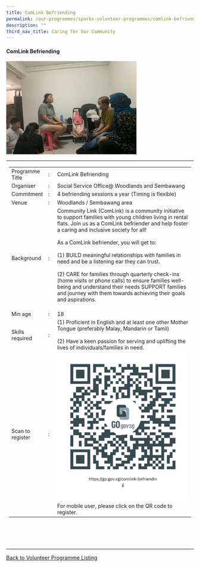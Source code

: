```yaml
---
title: ComLink Befriending
permalink: /our-programmes/sparks-volunteer-programmes/comlink-befriending/
description: ""
third_nav_title: Caring for Our Community
---
```

#### ComLink Befriending

<img style="width:350px;height:250px;" src="images/SPARKS@Bukit%20Canberra/comlink%20befriending.jpg">
<table width="100%" border="0">
	<tbody><tr>
				<td width="60%">
			<table width="100%" border="0">
				<tbody><tr>
					<td width="20%">
						Programme Title
					</td>
					<td width="5%">
						:
					</td>
					<td>
						ComLink Befriending
					</td>
				</tr>
					<tr><td width="20%">
						Organiser
					</td>
					<td width="5%">
						:
					</td>
					<td>
						Social Service Office@ Woodlands and Sembawang
					</td>
				</tr>
				<tr>
					<td width="20%">
						Commitment
					</td>
					<td width="5%">
						:
					</td>
					<td width="75%">
					4 befriending sessions a year (Timing is flexible) 
					</td>
				</tr>
				<tr>
					<td width="20%">
					 Venue
					</td>
					<td width="5%">
						:
					</td>
					<td width="75%">
					      Woodlands / Sembawang area
					</td>
				</tr>
				<tr>
					<td width="20%">
						Background
					</td>
					<td width="5%">
						:
					</td>
					<td width="75%">
						      Community Link (ComLink) is a community initiative to support families with young children living in rental flats. Join us as a ComLink befriender and help foster a caring and inclusive society for all! <br><br>
					As a ComLink befriender, you will get to:<br><br>
(1) BUILD meaningful relationships with families in need and be a listening ear they can trust.<br><br>
(2) CARE for families through quarterly check-ins (home visits or phone calls) to ensure families well-being and understand their needs
					SUPPORT families and journey with them towards achieving their goals and aspirations.<br><br>
					</td>
				</tr>
				<tr>
					<td width="20%">
						Min age
					</td>
					<td width="5%">
						:
					</td>
					<td width="75%">
						18
					</td>
				</tr>
		<tr>
					<td width="20%">
						Skills required
					</td>
					<td width="5%">
						:
					</td>
					<td>
						 (1) Proficient in English and at least one other Mother Tongue (preferably Malay, Mandarin or Tamil)<br><br>
						(2) Have a keen passion for serving and uplifting the lives of individuals/families in need. <br>
			</td>
				</tr>
		<tr>
					<td width="20%">
						Scan to register
					</td>
					<td width="5%">
						:
					</td>
					<td><a href="https://form.gov.sg/64c092392a144f001102a94f">
						<img style="width=60px;height=60px;" src="/images/SPARKS@Bukit%20Canberra/comlink%20befriending%20qr.png"></a><br>
					For mobile user, please click on the QR code to register.
			</td>
				</tr>
	</tbody></table>


<br>
			<br>
			<br>
			<br>
			
</td></tr></tbody></table>
<a href="/our-programmes/sparks-bukit-canberra/volunteering-opportunities/">
	Back to Volunteer Programme Listing</a>